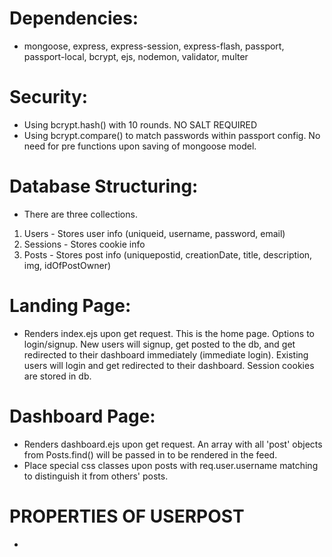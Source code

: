 # Dependencies: 
- mongoose, express, express-session, express-flash, passport, passport-local, bcrypt, ejs, nodemon, validator, multer

# Security:
- Using bcrypt.hash() with 10 rounds. NO SALT REQUIRED
- Using bcrypt.compare() to match passwords within passport config. No need for pre functions upon saving of mongoose model.

# Database Structuring:
- There are three collections.
1) Users - Stores user info (uniqueid, username, password, email)
2) Sessions - Stores cookie info
3) Posts - Stores post info (uniquepostid, creationDate, title, description, img, idOfPostOwner)

# Landing Page:
- Renders index.ejs upon get request. This is the home page.
Options to login/signup. New users will signup, get posted to the db, and get redirected to their dashboard immediately (immediate login). Existing users will login and get redirected to their dashboard. Session cookies are stored in db.

# Dashboard Page: 
- Renders dashboard.ejs upon get request. An array with all 'post' objects from Posts.find() will be passed in to be rendered in the feed.
- Place special css classes upon posts with req.user.username matching to distinguish it from others' posts.

# PROPERTIES OF USERPOST
- 